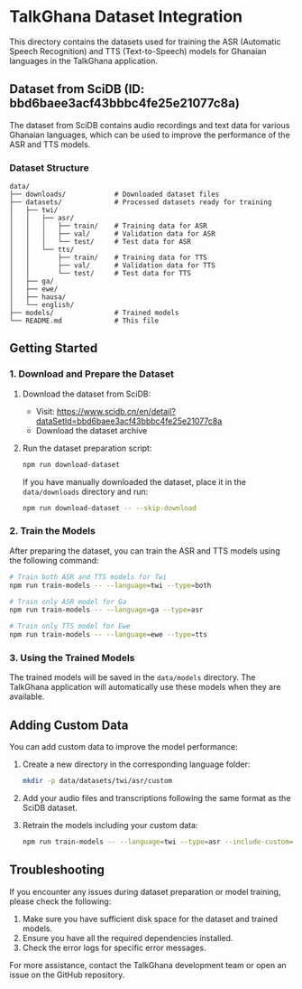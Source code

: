 # TalkGhana Dataset Integration

This directory contains the datasets used for training the ASR (Automatic Speech Recognition) and TTS (Text-to-Speech) models for Ghanaian languages in the TalkGhana application.

## Dataset from SciDB (ID: bbd6baee3acf43bbbc4fe25e21077c8a)

The dataset from SciDB contains audio recordings and text data for various Ghanaian languages, which can be used to improve the performance of the ASR and TTS models.

### Dataset Structure

```
data/
├── downloads/            # Downloaded dataset files
├── datasets/             # Processed datasets ready for training
│   ├── twi/
│   │   ├── asr/
│   │   │   ├── train/    # Training data for ASR
│   │   │   ├── val/      # Validation data for ASR
│   │   │   └── test/     # Test data for ASR
│   │   └── tts/
│   │       ├── train/    # Training data for TTS
│   │       ├── val/      # Validation data for TTS
│   │       └── test/     # Test data for TTS
│   ├── ga/
│   ├── ewe/
│   ├── hausa/
│   └── english/
├── models/               # Trained models
└── README.md             # This file
```

## Getting Started

### 1. Download and Prepare the Dataset

1. Download the dataset from SciDB:

   - Visit: https://www.scidb.cn/en/detail?dataSetId=bbd6baee3acf43bbbc4fe25e21077c8a
   - Download the dataset archive

2. Run the dataset preparation script:

   ```bash
   npm run download-dataset
   ```

   If you have manually downloaded the dataset, place it in the `data/downloads` directory and run:

   ```bash
   npm run download-dataset -- --skip-download
   ```

### 2. Train the Models

After preparing the dataset, you can train the ASR and TTS models using the following command:

```bash
# Train both ASR and TTS models for Twi
npm run train-models -- --language=twi --type=both

# Train only ASR model for Ga
npm run train-models -- --language=ga --type=asr

# Train only TTS model for Ewe
npm run train-models -- --language=ewe --type=tts
```

### 3. Using the Trained Models

The trained models will be saved in the `data/models` directory. The TalkGhana application will automatically use these models when they are available.

## Adding Custom Data

You can add custom data to improve the model performance:

1. Create a new directory in the corresponding language folder:

   ```bash
   mkdir -p data/datasets/twi/asr/custom
   ```

2. Add your audio files and transcriptions following the same format as the SciDB dataset.

3. Retrain the models including your custom data:
   ```bash
   npm run train-models -- --language=twi --type=asr --include-custom=true
   ```

## Troubleshooting

If you encounter any issues during dataset preparation or model training, please check the following:

1. Make sure you have sufficient disk space for the dataset and trained models.
2. Ensure you have all the required dependencies installed.
3. Check the error logs for specific error messages.

For more assistance, contact the TalkGhana development team or open an issue on the GitHub repository.
